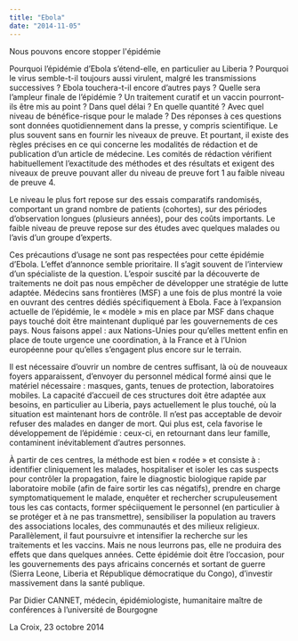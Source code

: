 ```yaml
---
title: "Ebola"
date: "2014-11-05"
---
```


Nous pouvons encore stopper l'épidémie

Pourquoi l’épidémie d’Ebola s’étend-elle, en particulier au Liberia ? Pourquoi le virus semble-t-il toujours aussi virulent, malgré les transmissions successives ? Ebola touchera-t-il encore d’autres pays ? Quelle sera l’ampleur finale de l’épidémie ? Un traitement curatif et un vaccin pourront-ils être mis au point ? Dans quel délai ? En quelle quantité ? Avec quel niveau de bénéfice-risque pour le malade ? Des réponses à ces questions sont données quotidiennement dans la presse, y compris scientifique. Le plus souvent sans en fournir les niveaux de preuve. Et pourtant, il existe des règles précises en ce qui concerne les modalités de rédaction et de publication d’un article de médecine. Les comités de rédaction vérifient habituellement l’exactitude des méthodes et des résultats et exigent des niveaux de preuve pouvant aller du niveau de preuve fort 1 au faible niveau de preuve 4.

Le niveau le plus fort repose sur des essais comparatifs randomisés, comportant un grand nombre de patients (cohortes), sur des périodes d’observation longues (plusieurs années), pour des coûts importants. Le faible niveau de preuve repose sur des études avec quelques malades ou l’avis d’un groupe d’experts.

Ces précautions d’usage ne sont pas respectées pour cette épidémie d’Ebola. L’effet d’annonce semble prioritaire. Il s’agit souvent de l’interview d’un spécialiste de la question. L’espoir suscité par la découverte de traitements ne doit pas nous empêcher de développer une stratégie de lutte adaptée. Médecins sans frontières (MSF) a une fois de plus montré la voie en ouvrant des centres dédiés spécifiquement à Ebola. Face à l’expansion actuelle de l’épidémie, le « modèle » mis en place par MSF dans chaque pays touché doit être maintenant dupliqué par les gouvernements de ces pays. Nous faisons appel : aux Nations-Unies pour qu’elles mettent enfin en place de toute urgence une coordination, à la France et à l’Union européenne pour qu’elles s’engagent plus encore sur le terrain.

Il est nécessaire d’ouvrir un nombre de centres suffisant, là où de nouveaux foyers apparaissent, d’envoyer du personnel médical formé ainsi que le matériel nécessaire : masques, gants, tenues de protection, laboratoires mobiles. La capacité d’accueil de ces structures doit être adaptée aux besoins, en particulier au Liberia, pays actuellement le plus touché, où la situation est maintenant hors de contrôle. Il n’est pas acceptable de devoir refuser des malades en danger de mort. Qui plus est, cela favorise le développement de l’épidémie : ceux-ci, en retournant dans leur famille, contaminent inévitablement d’autres personnes.

À partir de ces centres, la méthode est bien « rodée » et consiste à : identifier cliniquement les malades, hospitaliser et isoler les cas suspects pour contrôler la propagation, faire le diagnostic biologique rapide par laboratoire mobile (afin de faire sortir les cas négatifs), prendre en charge symptomatiquement le malade, enquêter et rechercher scrupuleusement tous les cas contacts, former spéciiquement le personnel (en particulier à se protéger et à ne pas transmettre), sensibiliser la population au travers des associations locales, des communautés et des milieux religieux. Parallèlement, il faut poursuivre et intensifier la recherche sur les traitements et les vaccins. Mais ne nous leurrons pas, elle ne produira des effets que dans quelques années. Cette épidémie doit être l’occasion, pour les gouvernements des pays africains concernés et sortant de guerre (Sierra Leone, Liberia et République démocratique du Congo), d’investir massivement dans la santé publique.

Par Didier CANNET, médecin, épidémiologiste, humanitaire maître de conférences à l’université de Bourgogne

La Croix, 23 octobre 2014